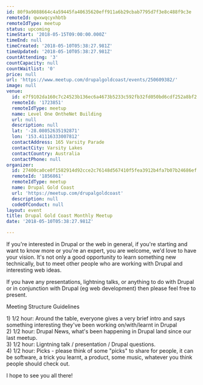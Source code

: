 ```yaml
---
id: 80f9a9088664c4a59445fa40635620eff911a6b29cbab7795d7f3e8c488f9c3e
remoteId: qwxwqcyxhbtb
remoteIdType: meetup
status: upcoming
timeStart: '2018-05-15T09:00:00.000Z'
timeEnd: null
timeCreated: '2018-05-10T05:38:27.981Z'
timeUpdated: '2018-05-10T05:38:27.981Z'
countAttending: '3'
countCapacity: null
countWaitlist: '0'
price: null
url: 'https://www.meetup.com/drupalgoldcoast/events/250609382/'
image: null
venue:
  id: e7f9102da160c7c24523b136ec6a4673b5233c592fb32fd050bd6cdf252a8bf2
  remoteId: '1723851'
  remoteIdType: meetup
  name: Level One OntheNet Building
  url: null
  description: null
  lat: '-28.08052635192871'
  lon: '153.41116333007812'
  contactAddress: 165 Varsity Parade
  contactCity: Varsity Lakes
  contactCountry: Australia
  contactPhone: null
organizer:
  id: 27400ca0ce0f1582914d92cce2c76148d567410f5fea3912b4fa7b07b24686ef
  remoteId: '1856861'
  remoteIdType: meetup
  name: Drupal Gold Coast
  url: 'https://meetup.com/drupalgoldcoast'
  description: null
  codeOfConduct: null
layout: event
title: Drupal Gold Coast Monthly Meetup
date: '2018-05-10T05:38:27.981Z'

---
```

<p>If you're interested in Drupal or the web in general, if you're starting and want to know more or you're an expert, you are welcome, we'd love to have your vision. It's not only a good opportunity to learn something new technically, but to meet other people who are working with Drupal and interesting web ideas.</p> <p>If you have any presentations, lightning talks, or anything to do with Drupal or in conjunction with Drupal (eg web development) then please feel free to present.</p> <p>Meeting Structure Guidelines</p> <p>1) 1/2 hour: Around the table, everyone gives a very brief intro and says something interesting they've been working on/with/learnt in Drupal<br/>2) 1/2 hour: Drupal News, what's been happening in Drupal land since our last meetup.<br/>3) 1/2 hour: Ligntning talk / presentation / Drupal questions.<br/>4) 1/2 hour: Picks - please think of some "picks" to share for people, it can be software, a trick you learnt, a product, some music, whatever you think people should check out.</p> <p>I hope to see you all there!</p>
